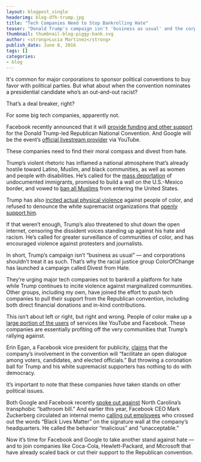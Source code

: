 ```yaml
---
layout: blogpost_single
headerimg: blog-dfh-trump.jpg
title: "Tech Companies Need to Stop Bankrolling Hate"
teaser: "Donald Trump's campaign isn't 'business as usual' and the corporations supporting the Republican convention shouldn't treat it as such."
thumbnail: thumbnail-blog-piggy-bank.svg
author: <strong>Lucia Martinez</strong>
publish_date: June 8, 2016
tags: []
categories:
- blog
---
```

It's common for major corporations to sponsor political conventions to buy favor with political parties. But what about when the convention nominates a presidential candidate who’s an out-and-out racist?

That’s a deal breaker, right?

For some big tech companies, apparently not.

Facebook recently announced that it will [provide funding and other support](http://www.politico.com/story/2016/05/facebook-conventions-2016-222851) for the Donald Trump-led Republican National Convention. And Google will be the event’s [official livestream provider](http://www.theverge.com/2016/4/29/11535092/google-republican-convention-livestream-trump-protest) via YouTube.

These companies need to find their moral compass and divest from hate.

Trump’s violent rhetoric has inflamed a national atmosphere that’s already hostile toward Latino, Muslim, and black communities, as well as women and people with disabilities. He’s called for the [mass deportation](http://www.cnn.com/2015/11/11/politics/donald-trump-deportation-force-debate-immigration/) of undocumented immigrants, promised to build a wall on the U.S.-Mexico border, and vowed to [ban all Muslims](http://www.nytimes.com/politics/first-draft/2015/12/07/donald-trump-calls-for-banning-muslims-from-entering-u-s/) from entering the United States.

Trump has also [incited actual physical violence](https://theintercept.com/2016/03/21/video-shows-donald-trump-incites-violence/) against people of color, and refused to denounce the white supremacist organizations that [openly support him](http://otherwords.org/trump-is-opening-the-floodgates-of-hate/).

If that weren’t enough, Trump’s also threatened to shut down the open internet, censoring the dissident voices standing up against his hate and racism. He’s called for greater surveillance of communities of color, and has encouraged violence against protesters and journalists.

In short, Trump’s campaign isn’t “business as usual” — and corporations shouldn’t treat it as such. That’s why the racial justice group ColorOfChange has launched a campaign called Divest from Hate.

They’re urging major tech companies not to bankroll a platform for hate while Trump continues to incite violence against marginalized communities. Other groups, including my own, have joined the effort to push tech companies to pull their support from the Republican convention, including both direct financial donations and in-kind contributions.

This isn’t about left or right, but right and wrong. People of color make up a [large portion of the users](http://www.pewinternet.org/2010/09/17/technology-trends-among-people-of-color/) of services like YouTube and Facebook. These companies are essentially profiting off the very communities that Trump’s rallying against.

Erin Egan, a Facebook vice president for publicity, [claims](http://gizmodo.com/facebook-will-support-the-republican-national-conventio-1775099117) that the company’s involvement in the convention will “facilitate an open dialogue among voters, candidates, and elected officials.” But throwing a coronation ball for Trump and his white supremacist supporters has nothing to do with democracy.

It’s important to note that these companies *have* taken stands on other political issues.

Both Google and Facebook recently [spoke out against](http://www.newsweek.com/north-carolina-hb2-google-facebook-oppose-440722) North Carolina’s transphobic “bathroom bill.” And earlier this year, Facebook CEO Mark Zuckerberg circulated an internal memo [calling out employees](http://gizmodo.com/mark-zuckerberg-asks-racist-facebook-employees-to-stop-1761272768) who crossed out the words “Black Lives Matter” on the signature wall at the company’s headquarters. He called the behavior “malicious” and “unacceptable.”

Now it’s time for Facebook and Google to take another stand against hate — and to join companies like Coca-Cola, Hewlett-Packard, and Microsoft that have already scaled back or cut their support to the Republican convention.
